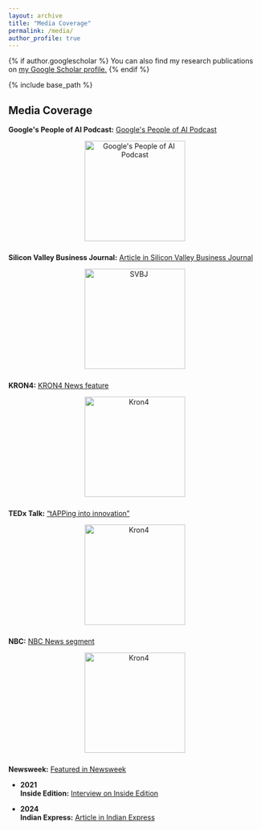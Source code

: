 ```yaml
---
layout: archive
title: "Media Coverage"
permalink: /media/
author_profile: true
---
```


{% if author.googlescholar %}
  You can also find my research publications on <u><a href="{{author.googlescholar}}">my Google Scholar profile</a>.</u>
{% endif %}

{% include base_path %}

## Media Coverage

**Google's People of AI Podcast:** [Google's People of AI Podcast](https://www.youtube.com/watch?v=-nhLLQRAUBY)
  <div style="text-align: center;">
    <img src="https://github.com/user-attachments/assets/c19fe875-bab3-4756-bf90-3af3a70356fd" alt="Google's People of AI Podcast" width="200" style="margin-bottom: 10px;">
  </div>  


**Silicon Valley Business Journal:** [Article in Silicon Valley Business Journal](https://www.bizjournals.com/sanfrancisco/inno/stories/awards/2023/09/15/inno-under-25-adrit-rao-ar-tech-founder.html)
  <div style="text-align: center;">
    <img src="https://github.com/user-attachments/assets/940d3711-f502-41ef-8abc-107633e6d95e" alt="SVBJ" width="200" style="margin-bottom: 10px;">
  </div>  

  **KRON4:** [KRON4 News feature](https://www.kron4.com/live-in-the-bay/local-teen-chats-apples-swift-student-challenge/)
  <div style="text-align: center;">
    <img src="https://github.com/user-attachments/assets/3b8cae39-ef9e-4079-9f50-f3303de744b7" alt="Kron4" width="200" style="margin-bottom: 10px;">
  </div>  

  **TEDx Talk:** [“tAPPing into innovation”](https://www.youtube.com/watch?v=ONXmYJl6O5k)
<div style="text-align: center;">
    <img src="https://github.com/user-attachments/assets/4ce8f937-47a7-43ee-9173-5b487de7e6fc" alt="Kron4" width="200" style="margin-bottom: 10px;">
  </div>  

  **NBC:** [NBC News segment](https://www.nbcbayarea.com/news/tech/apples-student-challenge/3451511/)
  <div style="text-align: center;">
    <img src="https://github.com/user-attachments/assets/071f808d-bea1-4dbd-8546-596baf557241" alt="Kron4" width="200" style="margin-bottom: 10px;">
  </div>  

**Newsweek:** [Featured in Newsweek](https://www.newsweek.com/genius-create-four-apps-interns-stanford-13-years-old-1595760)

- **2021**  
  **Inside Edition:** [Interview on Inside Edition](https://www.youtube.com/watch?v=qYKD_YZ1L8Q)

- **2024**  
  **Indian Express:** [Article in Indian Express](https://indianexpress.com/article/technology/artificial-intelligence/indian-american-teen-prodigy-adrit-rao-ai-stanford-9209472/)
